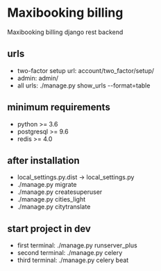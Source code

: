 # Maxibooking billing
Maxibooking billing django rest backend

## urls
* two-factor setup url: account/two_factor/setup/
* admin: admin/
* all urls: ./manage.py show_urls --format=table

## minimum requirements
* python >= 3.6
* postgresql >= 9.6
* redis >= 4.0

## after installation
* local_settings.py.dist -> local_settings.py
* ./manage.py migrate
* ./manage.py createsuperuser
* ./manage.py cities_light
* ./manage.py citytranslate

## start project in dev
* first terminal: ./manage.py runserver_plus
* second terminal: ./manage.py celery
* third terminal: ./manage.py celery beat

